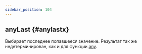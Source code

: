 ```yaml
---
sidebar_position: 104
---
```


## anyLast {#anylastx}

Выбирает последнее попавшееся значение.
Результат так же недетерминирован, как и для функции [any](../../../sql-reference/aggregate-functions/reference/any.md).

